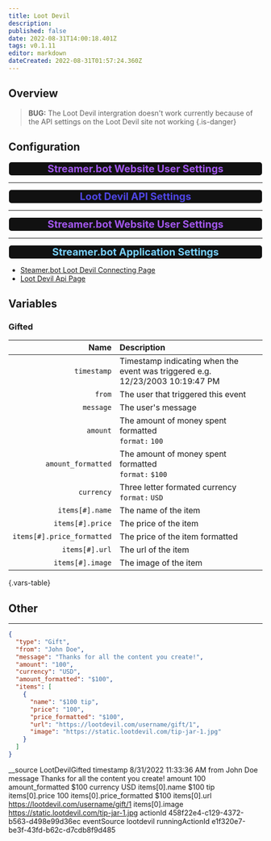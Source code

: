 ```yaml
---
title: Loot Devil
description: 
published: false
date: 2022-08-31T14:00:18.401Z
tags: v0.1.11
editor: markdown
dateCreated: 2022-08-31T01:57:24.360Z
---
```


## Overview
> **BUG:**
> The Loot Devil intergration doesn't work currently because of the API settings on the Loot Devil site not working
{.is-danger}

## Configuration
<span></span>

<h3 class="mdi mdi-account-cog" style="font-size: 20px; color: #A257ED; background-color: #111111; padding: 1px 7px 1px 7px; margin: 0px 1px 0px 1px; border-radius: 5px; text-align: center;"> Streamer.bot Website User Settings</h3>

---

<h3 class="mdi mdi-api" style="font-size: 20px; color: #4F46E5; background-color: #111111; padding: 1px 7px 1px 7px; margin: 0px 1px 0px 1px; border-radius: 5px; text-align: center;"> Loot Devil API Settings</h3>

---

<h3 class="mdi mdi-account-cog" style="font-size: 20px; color: #A257ED; background-color: #111111; padding: 1px 7px 1px 7px; margin: 0px 1px 0px 1px; border-radius: 5px; text-align: center;"> Streamer.bot Website User Settings</h3>

---

<h3 class="mdi mdi-application-cog" style="font-size: 20px; color: #78D1FF; background-color: #111111; padding: 1px 7px 1px 7px; margin: 0px 1px 0px 1px; border-radius: 5px; text-align: center;"> Streamer.bot Application Settings</h3>

- [Steamer.bot Loot Devil Connecting Page](https://streamer.bot/user/settings#lootdevil)
- [Loot Devil Api Page](https://lootdevil.com/integrations/api)

## Variables
### Gifted
Name | Description
----:|:------------
`timestamp` | Timestamp indicating when the event was triggered e.g. 12/23/2003 10:19:47 PM
`from` | The user that triggered this event
`message` | The user's message
`amount` | The amount of money spent formatted<br> `format:` `100`
`amount_formatted` | The amount of money spent formatted <br> `format:` `$100`
`currency` | Three letter formated currency <br> `format:` `USD`
`items[#].name` | The name of the item
`items[#].price` | The price of the item
`items[#].price_formatted` | The price of the item formatted
`items[#].url` | The url of the item
`items[#].image` | The image of the item
{.vars-table}

## Other
---

```json
{
  "type": "Gift",
  "from": "John Doe",
  "message": "Thanks for all the content you create!",
  "amount": "100",
  "currency": "USD",
  "amount_formatted": "$100",
  "items": [
    {
      "name": "$100 tip",
      "price": "100",
      "price_formatted": "$100",
      "url": "https://lootdevil.com/username/gift/1",
      "image": "https://static.lootdevil.com/tip-jar-1.jpg"
    } 
  ]
}
```

__source	LootDevilGifted
timestamp	8/31/2022 11:33:36 AM
from	John Doe
message	Thanks for all the content you create!
amount	100
amount_formatted	$100
currency	USD
items[0].name	$100 tip
items[0].price	100
items[0].price_formatted	$100
items[0].url	https://lootdevil.com/username/gift/1
items[0].image	https://static.lootdevil.com/tip-jar-1.jpg
actionId	458f22e4-c129-4372-b563-d498e99d36ec
eventSource	lootdevil
runningActionId	e1f320e7-be3f-43fd-b62c-d7cdb8f9d485
